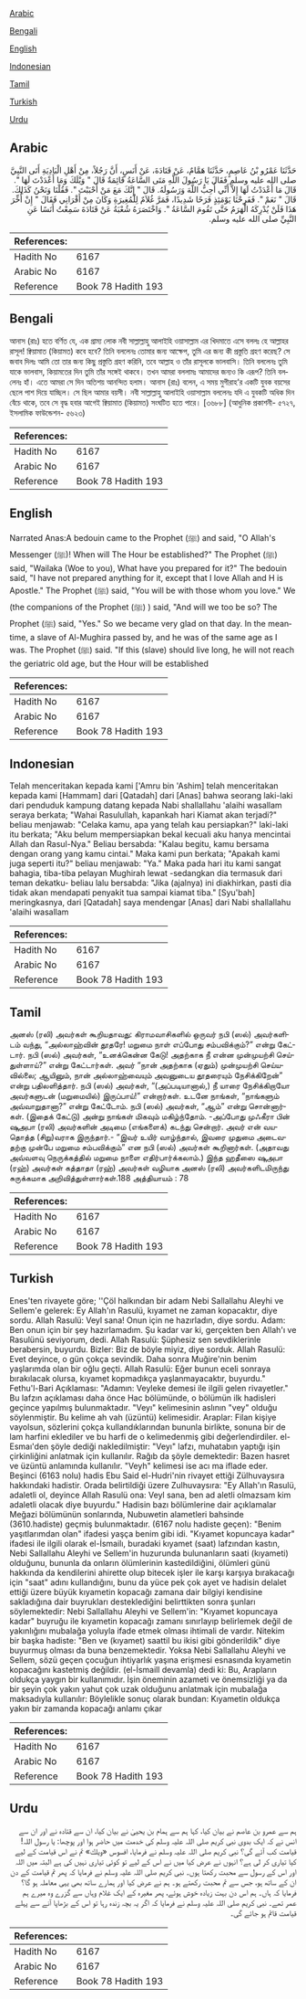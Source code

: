 [Arabic](#arabic)

[Bengali](#bengali)

[English](#english)

[Indonesian](#indonesian)

[Tamil](#tamil)

[Turkish](#turkish)

[Urdu](#urdu)

## Arabic


<div dir="rtl" lang="ar" style={{fontSize:'larger',backgroundColor:'#f8f9fa',padding:20}}>
حَدَّثَنَا عَمْرُو بْنُ عَاصِمٍ، حَدَّثَنَا هَمَّامٌ، عَنْ قَتَادَةَ، عَنْ أَنَسٍ، أَنَّ رَجُلاً، مِنْ أَهْلِ الْبَادِيَةِ أَتَى النَّبِيَّ صلى الله عليه وسلم فَقَالَ يَا رَسُولَ اللَّهِ مَتَى السَّاعَةُ قَائِمَةٌ قَالَ ‏"‏ وَيْلَكَ وَمَا أَعْدَدْتَ لَهَا ‏"‏‏.‏ قَالَ مَا أَعْدَدْتُ لَهَا إِلاَّ أَنِّي أُحِبُّ اللَّهَ وَرَسُولَهُ‏.‏ قَالَ ‏"‏ إِنَّكَ مَعَ مَنْ أَحْبَبْتَ ‏"‏‏.‏ فَقُلْنَا وَنَحْنُ كَذَلِكَ‏.‏ قَالَ ‏"‏ نَعَمْ ‏"‏‏.‏ فَفَرِحْنَا يَوْمَئِذٍ فَرَحًا شَدِيدًا، فَمَرَّ غُلاَمٌ لِلْمُغِيرَةِ وَكَانَ مِنْ أَقْرَانِي فَقَالَ ‏"‏ إِنْ أُخِّرَ هَذَا فَلَنْ يُدْرِكَهُ الْهَرَمُ حَتَّى تَقُومَ السَّاعَةُ ‏"‏‏.‏ وَاخْتَصَرَهُ شُعْبَةُ عَنْ قَتَادَةَ سَمِعْتُ أَنَسًا عَنِ النَّبِيِّ صلى الله عليه وسلم‏.‏
</div>
<div style={{backgroundColor:'#f8f9fa',padding:20, marginBottom: 10}}><table> <thead> <tr> <th>References:</th> <th></th> </tr> </thead> <tbody><tr><td>Hadith No</td><td>6167</td></tr><tr><td>Arabic No</td><td>6167</td></tr><tr><td>Reference</td><td>Book 78 Hadith 193</td></tr></tbody></table></div>

## Bengali


<div dir="ltr" lang="bn" style={{fontSize:'larger',backgroundColor:'#f8f9fa',padding:20}}>
আনাস (রাঃ) হতে বর্ণিত যে, এক গ্রাম্য লোক নবী সাল্লাল্লাহু আলাইহি ওয়াসাল্লাম এর খিদমাতে এসে বললঃ হে আল্লাহর রাসূল! ক্বিয়ামাত (কিয়ামত) কবে হবে? তিনি বললেনঃ তোমার জন্য আক্ষেপ, তুমি এর জন্য কী প্রস্তুতি গ্রহণ করেছ? সে জবাব দিলঃ আমি তো তার জন্য কিছু প্রস্তুতি গ্রহণ করিনি, তবে আল্লাহ ও তাঁর রাসূলকে ভালবাসি। তিনি বললেনঃ তুমি যাকে ভালবাস, কিয়ামতের দিন তুমি তাঁর সঙ্গেই থাকবে। তখন আমরা বললামঃ আমাদের জন্যও কি এরূপ? তিনি বললেনঃ হাঁ। এতে আমরা সে দিন অতিশয় আনন্দিত হলাম। আনাস (রাঃ) বলেন, এ সময় মুগীরাহ’র একটি যুবক বয়সের ছেলে পাশ দিয়ে যাচ্ছিল। সে ছিল আমার বয়সী। নবী সাল্লাল্লাহু আলাইহি ওয়াসাল্লাম বললেনঃ যদি এ যুবকটি অধিক দিন বেঁচে থাকে, তবে সে বৃদ্ধ হবার আগেই ক্বিয়ামাত (কিয়ামত) সংঘটিত হতে পারে। [৩৬৮৮] (আধুনিক প্রকাশনী- ৫৭২৭, ইসলামিক ফাউন্ডেশন- ৫৬২৩)
</div>
<div style={{backgroundColor:'#f8f9fa',padding:20, marginBottom: 10}}><table> <thead> <tr> <th>References:</th> <th></th> </tr> </thead> <tbody><tr><td>Hadith No</td><td>6167</td></tr><tr><td>Arabic No</td><td>6167</td></tr><tr><td>Reference</td><td>Book 78 Hadith 193</td></tr></tbody></table></div>

## English


<div dir="ltr" lang="en" style={{fontSize:'larger',backgroundColor:'#f8f9fa',padding:20}}>
Narrated Anas:A bedouin came to the Prophet (ﷺ) and said, "O Allah's Messenger (ﷺ)! When will The Hour be established?" The Prophet (ﷺ) said, "Wailaka (Woe to you), What have you prepared for it?" The bedouin said, "I have not prepared anything for it, except that I love Allah and H is Apostle." The Prophet (ﷺ) said, "You will be with those whom you love." We (the companions of the Prophet (ﷺ) ) said, "And will we too be so? The Prophet (ﷺ) said, "Yes." So we became very glad on that day. In the meantime, a slave of Al-Mughira passed by, and he was of the same age as I was. The Prophet (ﷺ) said. "If this (slave) should live long, he will not reach the geriatric old age, but the Hour will be established
</div>
<div style={{backgroundColor:'#f8f9fa',padding:20, marginBottom: 10}}><table> <thead> <tr> <th>References:</th> <th></th> </tr> </thead> <tbody><tr><td>Hadith No</td><td>6167</td></tr><tr><td>Arabic No</td><td>6167</td></tr><tr><td>Reference</td><td>Book 78 Hadith 193</td></tr></tbody></table></div>

## Indonesian


<div dir="ltr" lang="id" style={{fontSize:'larger',backgroundColor:'#f8f9fa',padding:20}}>
Telah menceritakan kepada kami ['Amru bin 'Ashim] telah menceritakan kepada kami [Hammam] dari [Qatadah] dari [Anas] bahwa seorang laki-laki dari penduduk kampung datang kepada Nabi shallallahu 'alaihi wasallam seraya berkata; "Wahai Rasulullah, kapankah hari Kiamat akan terjadi?" beliau menjawab: "Celaka kamu, apa yang telah kau persiapkan?" laki-laki itu berkata; "Aku belum mempersiapkan bekal kecuali aku hanya mencintai Allah dan Rasul-Nya." Beliau bersabda: "Kalau begitu, kamu bersama dengan orang yang kamu cintai." Maka kami pun berkata; "Apakah kami juga seperti itu?" beliau menjawab: "Ya." Maka pada hari itu kami sangat bahagia, tiba-tiba pelayan Mughirah lewat -sedangkan dia termasuk dari teman dekatku- beliau lalu bersabda: "Jika (ajalnya) ini diakhirkan, pasti dia tidak akan mendapati penyakit tua sampai kiamat tiba." [Syu'bah] meringkasnya, dari [Qatadah] saya mendengar [Anas] dari Nabi shallallahu 'alaihi wasallam
</div>
<div style={{backgroundColor:'#f8f9fa',padding:20, marginBottom: 10}}><table> <thead> <tr> <th>References:</th> <th></th> </tr> </thead> <tbody><tr><td>Hadith No</td><td>6167</td></tr><tr><td>Arabic No</td><td>6167</td></tr><tr><td>Reference</td><td>Book 78 Hadith 193</td></tr></tbody></table></div>

## Tamil


<div dir="ltr" lang="ta" style={{fontSize:'larger',backgroundColor:'#f8f9fa',padding:20}}>
அனஸ் (ரலி) அவர்கள் கூறியதாவது: கிராமவாசிகளில் ஒருவர் நபி (ஸல்) அவர்களிடம் வந்து, “அல்லாஹ்வின் தூதரே! மறுமை நாள் எப்போது சம்பவிக்கும்?” என்று கேட்டார். நபி (ஸல்) அவர்கள், “உனக்கென்ன கேடு! அதற்காக நீ என்ன முன்முயற்சி செய்துள்ளாய்?” என்று கேட்டார்கள். அவர் “நான் அதற்காக (ஏதும்) முன்முயற்சி செய்யவில்லை; ஆயினும், நான் அல்லாஹ்வையும் அவனுடைய தூதரையும் நேசிக்கிறேன்” என்று பதிலளித்தார். நபி (ஸல்) அவர்கள், “(அப்படியானால்,) நீ யாரை நேசிக்கிறாயோ அவர்களுடன் (மறுமையில்) இருப்பாய்!” என்றார்கள். உடனே நாங்கள், “நாங்களும் அவ்வாறுதானா?” என்று கேட்டோம். நபி (ஸல்) அவர்கள், “ஆம்” என்று சொன்னார்கள். (இதைக் கேட்டு) அன்று நாங்கள் மிகவும் மகிழ்ந்தோம். -அப்போது முஃகீரா பின் ஷுஅபா (ரலி) அவர்களின் அடிமை (எங்களைக்) கடந்து சென்றார். அவர் என் வயதொத்த (சிறு)வராக இருந்தார்.- “இவர் உயிர் வாழ்ந்தால், இவரை முதுமை அடைவதற்கு முன்பே மறுமை சம்பவிக்கும்” என நபி (ஸல்) அவர்கள் கூறினார்கள். (அதாவது அவ்வளவு நெருக்கத்தில் மறுமை நாளை எதிர்பார்க்கலாம்.) இந்த ஹதீஸை ஷுஅபா (ரஹ்) அவர்கள் கத்தாதா (ரஹ்) அவர்கள் வழியாக அனஸ் (ரலி) அவர்களிடமிருந்து சுருக்கமாக அறிவித்துள்ளார்கள்.188 அத்தியாயம் : 78
</div>
<div style={{backgroundColor:'#f8f9fa',padding:20, marginBottom: 10}}><table> <thead> <tr> <th>References:</th> <th></th> </tr> </thead> <tbody><tr><td>Hadith No</td><td>6167</td></tr><tr><td>Arabic No</td><td>6167</td></tr><tr><td>Reference</td><td>Book 78 Hadith 193</td></tr></tbody></table></div>

## Turkish


<div dir="ltr" lang="tr" style={{fontSize:'larger',backgroundColor:'#f8f9fa',padding:20}}>
Enes'ten rivayete göre; ''Çöl halkından bir adam Nebi Sallallahu Aleyhi ve Sellem'e gelerek: Ey Allah'ın Rasulü, kıyamet ne zaman kopacaktır, diye sordu. Allah Rasulü: Veyl sana! Onun için ne hazırladın, diye sordu. Adam: Ben onun için bir şey hazırlamadım. Şu kadar var ki, gerçekten ben Allah'ı ve Rasulünü seviyorum, dedi. Allah Rasulü: Şüphesiz sen sevdiklerinle berabersin, buyurdu. Bizler: Biz de böyle miyiz, diye sorduk. Allah Rasulü: Evet deyince, o gün çokça sevindik. Daha sonra Muğire'nin benim yaşlarımda olan bir oğlu geçti. Allah Rasulü: Eğer bunun eceli sonraya bırakılacak olursa, kıyamet kopmadıkça yaşlanmayacaktır, buyurdu." Fethu'l-Bari Açıklaması: "Adamın: Veyleke demesi ile ilgili gelen rivayetler." Bu lafzın açıklaması daha önce Hac bölümünde, o bölümün ilk hadisleri geçince yapılmış bulunmaktadır. "Veyı" kelimesinin aslının "vey" olduğu söylenmiştir. Bu kelime ah vah (üzüntü) kelimesidir. Araplar: Filan kişiye vayolsun, sözlerini çokça kullandıklarından bununla birlikte, sonuna bir de lam harfini eklediler ve bu harfi de o kelimedenmiş gibi değerlendirdiler. el-Esmaı'den şöyle dediği nakledilmiştir: "Veyı" lafzı, muhatabın yaptığı işin çirkinliğini anlatmak için kullanılır. Rağıb da şöyle demektedir: Bazen hasret ve üzüntü anlamında kullanılır. "Veyh" kelimesi ise acı ma iflade eder. Beşinci (6163 nolu) hadis Ebu Said el-Hudri'nin rivayet ettiği Zülhuvaysıra hakkındaki hadistir. Orada belirtildiği üzere Zulhuvaysıra: "Ey Allah'ın Rasulü, adaletli ol, deyince Allah Rasulü ona: Veyl sana, ben ad aletli olmazsam kim adaletli olacak diye buyurdu." Hadisin bazı bölümlerine dair açıklamalar Meğazi bölümünün sonlarında, Nubuwetin alametleri bahsinde (3610.hadiste) geçmiş bulunmaktadır. (6167 nolu hadiste geçen): "Benim yaşıtlarımdan olan" ifadesi yaşça benim gibi idi. "Kıyamet kopuncaya kadar" ifadesi ile ilgili olarak el-İsmailı, buradaki kıyamet (saat) lafzından kastın, Nebi Sallallahu Aleyhi ve Sellem'in huzurunda bulunanların saati (kıyameti) olduğunu, bununla da onların ölümlerinin kastedildiğini, ölümleri günü hakkında da kendilerini ahirette olup bitecek işler ile karşı karşıya bırakacağı için "saat" adını kullandığını, bunu da yüce pek çok ayet ve hadisin delalet ettiği üzere büyük kıyametin kopacağı zamana dair bilgiyi kendisine sakladığına dair buyrukları desteklediğini belirttikten sonra şunları söylemektedir: Nebi Sallallahu Aleyhi ve Sellem'in: "Kıyamet kopuncaya kadar" buyruğu ile kıyametin kopacağı zamanı sınırlayıp belirlemek değil de yakınlığını mubalağa yoluyla ifade etmek olması ihtimali de vardır. Nitekim bir başka hadiste: "Ben ve (kıyamet) saattil bu ikisi gibi gönderildik" diye buyurmuş olması da buna benzemektedir. Yoksa Nebi Sallallahu Aleyhi ve Sellem, sözü geçen çocuğun ihtiyarlık yaşına erişmesi esnasında kıyametin kopacağını kastetmiş değildir. (el-İsmaill devamla) dedi ki: Bu, Arapların oldukça yaygın bir kullanımıdır. İşin öneminin azameti ve önemsizliği ya da bir şeyin çok yakın yahut çok uzak olduğunu anlatmak için mubalağa maksadıyla kullanılır: Böylelikle sonuç olarak bundan: Kıyametin oldukça yakın bir zamanda kopacağı anlamı çıkar
</div>
<div style={{backgroundColor:'#f8f9fa',padding:20, marginBottom: 10}}><table> <thead> <tr> <th>References:</th> <th></th> </tr> </thead> <tbody><tr><td>Hadith No</td><td>6167</td></tr><tr><td>Arabic No</td><td>6167</td></tr><tr><td>Reference</td><td>Book 78 Hadith 193</td></tr></tbody></table></div>

## Urdu


<div dir="rtl" lang="ur" style={{fontSize:'larger',backgroundColor:'#f8f9fa',padding:20}}>
ہم سے عمرو بن عاصم نے بیان کیا، کہا ہم سے ہمام بن یحییٰ نے بیان کیا، ان سے قتادہ نے اور ان سے انس نے کہ ایک بدوی نبی کریم صلی اللہ علیہ وسلم کی خدمت میں حاضر ہوا اور پوچھا: یا رسول اللہ! قیامت کب آئے گی؟ نبی کریم صلی اللہ علیہ وسلم نے فرمایا، افسوس «ويلك» تم نے اس قیامت کے لیے کیا تیاری کر لی ہے؟ انہوں نے عرض کیا میں نے اس کے لیے تو کوئی تیاری نہیں کی ہے البتہ میں اللہ اور اس کے رسول سے محبت رکھتا ہوں۔ نبی کریم صلی اللہ علیہ وسلم نے فرمایا کہ پھر تم قیامت کے دن ان کے ساتھ ہو، جس سے تم محبت رکھتے ہو۔ ہم نے عرض کیا اور ہمارے ساتھ بھی یہی معاملہ ہو گا؟ فرمایا کہ ہاں۔ ہم اس دن بہت زیادہ خوش ہوئے، پھر مغیرہ کے ایک غلام وہاں سے گزرے وہ میرے ہم عمر تھے۔ نبی کریم صلی اللہ علیہ وسلم نے فرمایا کہ اگر یہ بچہ زندہ رہا تو اس کے بڑھاپا آنے سے پہلے قیامت قائم ہو جائے گی۔
</div>
<div style={{backgroundColor:'#f8f9fa',padding:20, marginBottom: 10}}><table> <thead> <tr> <th>References:</th> <th></th> </tr> </thead> <tbody><tr><td>Hadith No</td><td>6167</td></tr><tr><td>Arabic No</td><td>6167</td></tr><tr><td>Reference</td><td>Book 78 Hadith 193</td></tr></tbody></table></div>